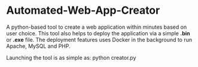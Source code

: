 # Automated-Web-App-Creator

A python-based tool to create a web application within minutes based on user choice.
This tool also helps to deploy the application via a simple **.bin** or **.exe** file. The deployment features uses Docker in the background to run Apache, MySQL and PHP.

Launching the tool is as simple as: python creator.py

